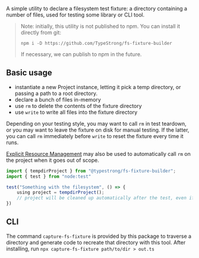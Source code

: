 A simple utility to declare a filesystem test fixture: a directory containing a
number of files, used for testing some library or CLI tool.

> Note: initially, this utility is not published to npm. You can install it directly from git:
>
>     npm i -D https://github.com/TypeStrong/fs-fixture-builder
>
> If necessary, we can publish to npm in the future.

## Basic usage

- instantiate a new Project instance, letting it pick a temp directory, or passing a path to a root directory.
- declare a bunch of files in-memory
- use `rm` to delete the contents of the fixture directory
- use `write` to write all files into the fixture directory

Depending on your testing style, you may want to call `rm` in test teardown, or you may want to
leave the fixture on disk for manual testing. If the latter, you can call `rm` immediately before `write`
to reset the fixture every time it runs.

[Explicit Resource Management](https://github.com/tc39/proposal-explicit-resource-management)
may also be used to automatically call `rm` on the project when it goes out of scope.

```ts
import { tempdirProject } from "@typestrong/fs-fixture-builder";
import { test } from "node:test"

test("Something with the filesystem", () => {
    using project = tempdirProject();
    // project will be cleaned up automatically after the test, even if it fails
})
```

## CLI

The command `capture-fs-fixture` is provided by this package to traverse a directory and generate code to recreate
that directory with this tool. After installing, run `npx capture-fs-fixture path/to/dir > out.ts`
